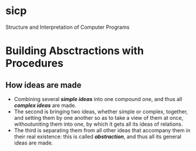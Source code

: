 # sicp
Structure and Interpretation of Computer Programs
# Building Absctractions with Procedures
## How ideas are made
- Combining several **_simple ideas_** into one compound one, and thus all **_complex ideas_** are made.
- The second is bringing two ideas, whether simple or complex, together, and setting them by one another so as to take a view of them at once, withoutuniting them into one, by which it gets all its ideas of relations.
- The third is separating them from all other ideas that accompany them in their real existence: this is called **_abstraction_**, and thus all its general ideas are made.
